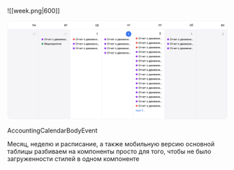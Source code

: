
![[week.png|600]]

<img src="../../assets/week.png" width="600">

AccountingCalendarBodyEvent

Месяц, неделю и расписание, a также мобильную версию основной таблицы разбиваем на компоненты просто для того, чтобы не было загруженности стилей в одном компоненте